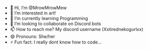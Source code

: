 - 👋 Hi, I’m @MrowMrowMew
- 👀 I’m interested in art!
- 🌱 I’m currently learning Programming
- 💞️ I’m looking to collaborate on Discord bots
- 📫 How to reach me? My discord username (Xxtirednekogurlxx)
- 😄 Pronouns: She/her
- ⚡ Fun fact: I really dont know how to code...

<!---
MrowMrowMew/MrowMrowMew is a ✨ special ✨ repository because its `README.md` (this file) appears on your GitHub profile.
You can click the Preview link to take a look at your changes.
--->
